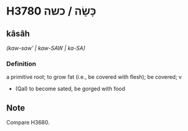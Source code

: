 # H3780 כָּשָׂה / כשה

## kâsâh

_(kaw-saw' | kaw-SAW | ka-SA)_

### Definition

a primitive root; to grow fat (i.e., be covered with flesh); be covered; v

- (Qal) to become sated, be gorged with food

## Note

Compare H3680.
